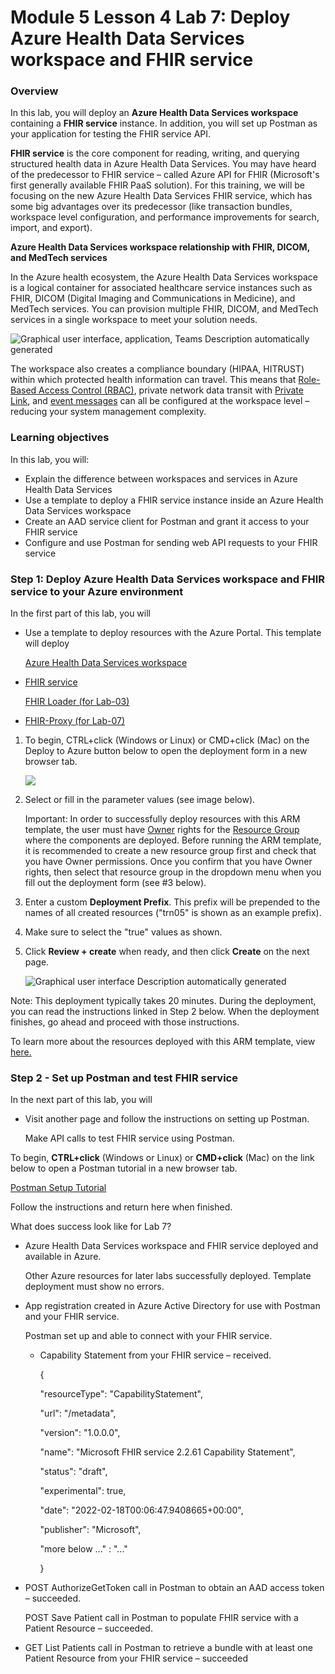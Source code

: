 # Module 5 Lesson 4 Lab 7: Deploy Azure Health Data Services workspace and FHIR service

### Overview

In this lab, you will deploy an **Azure Health Data Services workspace** containing a **FHIR service** instance. In addition, you will set up Postman as your application for testing the FHIR service API.

**FHIR service** is the core component for reading, writing, and querying structured health data in Azure Health Data Services. You may have heard of the predecessor to FHIR service – called Azure API for FHIR (Microsoft's first generally available FHIR PaaS solution). For this training, we will be focusing on the new Azure Health Data Services FHIR service, which has some big advantages over its predecessor (like transaction bundles, workspace level configuration, and performance improvements for search, import, and export).

**Azure Health Data Services workspace relationship with FHIR, DICOM, and MedTech services**

In the Azure health ecosystem, the Azure Health Data Services workspace is a logical container for associated healthcare service instances such as FHIR, DICOM (Digital Imaging and Communications in Medicine), and MedTech services. You can provision multiple FHIR, DICOM, and MedTech services in a single workspace to meet your solution needs.

![Graphical user interface, application, Teams Description automatically generated](media/2790d5724c13d7d735b0307ba2d2b36e.png)

The workspace also creates a compliance boundary (HIPAA, HITRUST) within which protected health information can travel. This means that [Role-Based Access Control (RBAC)](https://docs.microsoft.com/azure/healthcare-apis/configure-azure-rbac), private network data transit with [Private Link](https://docs.microsoft.com/azure/healthcare-apis/healthcare-apis-configure-private-link), and [event messages](https://docs.microsoft.com/azure/healthcare-apis/events/events-deploy-portal) can all be configured at the workspace level – reducing your system management complexity.

### Learning objectives

In this lab, you will:

-   Explain the difference between workspaces and services in Azure Health Data Services
-   Use a template to deploy a FHIR service instance inside an Azure Health Data Services workspace
-   Create an AAD service client for Postman and grant it access to your FHIR service
-   Configure and use Postman for sending web API requests to your FHIR service

### Step 1: Deploy Azure Health Data Services workspace and FHIR service to your Azure environment

In the first part of this lab, you will

-   Use a template to deploy resources with the Azure Portal. This template will deploy

    [Azure Health Data Services workspace](https://docs.microsoft.com/en-us/azure/healthcare-apis/workspace-overview)

-   [FHIR service](https://docs.microsoft.com/en-us/azure/healthcare-apis/fhir/overview)

    [FHIR Loader (for Lab-03)](https://docs.microsoft.com/en-us/azure/healthcare-apis/fhir/overview)

-   [FHIR-Proxy (for Lab-07)](https://github.com/microsoft/fhir-proxy)
1.  To begin, CTRL+click (Windows or Linux) or CMD+click (Mac) on the Deploy to Azure button below to open the deployment form in a new browser tab.

    ![](media/88401a321e9ab43984e628a8e64bfe2b.png)

1.  Select or fill in the parameter values (see image below).

    Important: In order to successfully deploy resources with this ARM template, the user must have [Owner](https://docs.microsoft.com/en-us/azure/role-based-access-control/built-in-roles#owner) rights for the [Resource Group](https://docs.microsoft.com/en-us/azure/azure-resource-manager/management/manage-resource-groups-portal) where the components are deployed. Before running the ARM template, it is recommended to create a new resource group first and check that you have Owner permissions. Once you confirm that you have Owner rights, then select that resource group in the dropdown menu when you fill out the deployment form (see \#3 below).

2.  Enter a custom **Deployment Prefix**. This prefix will be prepended to the names of all created resources ("trn05" is shown as an example prefix).
3.  Make sure to select the "true" values as shown.
1.  Click **Review + create** when ready, and then click **Create** on the next page.

    ![Graphical user interface Description automatically generated](media/27eaba55814ebace0e92de6b1f3cf487.png)

Note: This deployment typically takes 20 minutes. During the deployment, you can read the instructions linked in Step 2 below. When the deployment finishes, go ahead and proceed with those instructions.

To learn more about the resources deployed with this ARM template, view [here.](https://github.com/microsoft/azure-health-data-services-workshop/blob/main/resources/docs/FHIR-Starter_ARM_template_README.md#deployed-components)

### Step 2 - Set up Postman and test FHIR service

In the next part of this lab, you will

-   Visit another page and follow the instructions on setting up Postman.

    Make API calls to test FHIR service using Postman.

To begin, **CTRL+click** (Windows or Linux) or **CMD+click** (Mac) on the link below to open a Postman tutorial in a new browser tab.

[Postman Setup Tutorial](https://github.com/microsoft/azure-health-data-services-workshop/blob/main/resources/docs/FHIR-Starter_ARM_template_README.md#deployed-components)

Follow the instructions and return here when finished.

What does success look like for Lab 7?

-   Azure Health Data Services workspace and FHIR service deployed and available in Azure.

    Other Azure resources for later labs successfully deployed. Template deployment must show no errors.

-   App registration created in Azure Active Directory for use with Postman and your FHIR service.

    Postman set up and able to connect with your FHIR service.

    -   Capability Statement from your FHIR service – received.

        {

        "resourceType": "CapabilityStatement",

        "url": "/metadata",

        "version": "1.0.0.0",

        "name": "Microsoft FHIR service 2.2.61 Capability Statement",

        "status": "draft",

        "experimental": true,

        "date": "2022-02-18T00:06:47.9408665+00:00",

        "publisher": "Microsoft",

        "more below ..." : "..."

        }

-   POST AuthorizeGetToken call in Postman to obtain an AAD access token – succeeded.

    POST Save Patient call in Postman to populate FHIR service with a Patient Resource – succeeded.

-   GET List Patients call in Postman to retrieve a bundle with at least one Patient Resource from your FHIR service – succeeded

